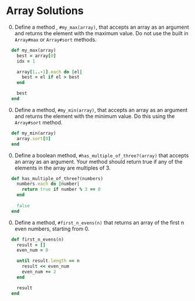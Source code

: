 # Array Solutions

0. Define a method , `#my_max(array)`, that accepts an array as an argument and returns the element with the maximum value. Do not use the built in `Array#max` or `Array#sort` methods.

  ```ruby
    def my_max(array)
      best = array[0]
      idx = 1

      array[1..-1].each do |el|
        best = el if el > best
      end

      best
    end
  ```

0. Define a method, `#my_min(array)`, that accepts an array as an argument and returns the element with the minimum value. Do this using the `Array#sort` method.

  ```ruby
    def my_min(array)
      array.sort[0]
    end
  ```
0. Define a boolean method, `#has_multiple_of_three?(array)` that accepts an array as an argument. Your method should return true if any of the elements in the array are multiples of 3.

  ```ruby
    def has_multiple_of_three?(numbers)
      numbers.each do |number|
        return true if number % 3 == 0
      end
      
      false
    end
  ```

0. Define a method, `#first_n_evens(n)` that returns an array of the first n even numbers, starting from 0.

  ```ruby
    def first_n_evens(n)
      result = []
      even_num = 0

      until result.length == n
        result << even_num
        even_num += 2
      end

      result
    end
  ```
